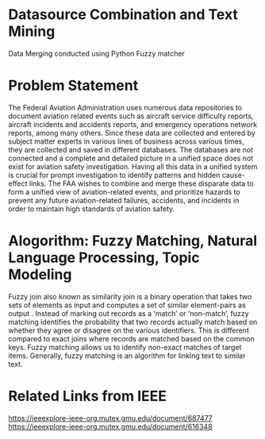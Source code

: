 # Datasource Combination and Text Mining
Data Merging conducted using Python Fuzzy matcher

# Problem Statement 
The Federal Aviation Administration uses numerous data repositories to document aviation related events such as aircraft service difficulty reports, aircraft incidents and accidents reports, and emergency operations network reports, among many others. Since these data are collected and entered by subject matter experts in various lines of business across various times, they are collected and saved in different databases. The databases are not connected and a complete and detailed picture in a unified space does not exist for aviation safety investigation. Having all this data in a unified system is crucial for prompt investigation to identify patterns and hidden cause-effect links. The FAA wishes to combine and merge these disparate data to form a unified view of aviation-related events, and prioritize hazards to prevent any future aviation-related failures, accidents, and incidents in order to maintain high standards of aviation safety.

# Alogorithm: Fuzzy Matching, Natural Language Processing, Topic Modeling 
Fuzzy join also known as  similarity join is a binary operation that takes two sets of elements as input and computes a set of similar element-pairs as output . Instead of marking out records as a ‘match’ or ‘non-match’, fuzzy matching identifies the probability that two records actually match based on whether they agree or disagree on the various identifiers. This is different compared to exact joins where records are matched based on the common keys. Fuzzy matching allows us to identify non-exact matches of target items. Generally, fuzzy matching is an algorithm for linking text to similar text.

# Related Links from IEEE
https://ieeexplore-ieee-org.mutex.gmu.edu/document/687477
https://ieeexplore-ieee-org.mutex.gmu.edu/document/616348
